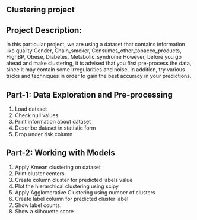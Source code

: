 ## Clustering project

## Project Description:

In this particular project, we are using a dataset that contains information like quality Gender, Chain_smoker, Consumes_other_tobacco_products, HighBP, Obese, Diabetes, Metabolic_syndrome
However, before you go ahead and make clustering, it is advised that you first pre-process the data, since it may contain some irregularities and noise. 
In addition, try various tricks and techniques in order to gain the best accuracy in your predictions.

## Part-1: Data Exploration and Pre-processing

1. Load dataset
2. Check null values
3. Print information about dataset
4. Describe dataset in statistic form
5. Drop under risk column

## Part-2: Working with Models 

1. Apply Kmean clustering on dataset
2. Print cluster centers
3. Create column cluster for predicted labels value
4. Plot the hierarchical clustering using scipy
5. Apply Agglomerative Clustering using number of clusters
6. Create label column for predicted cluster label
7. Show label counts.
8. Show a silhouette score
